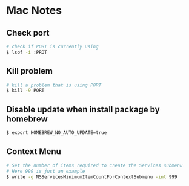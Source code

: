 # Mac Notes

## Check port
```bash
# check if PORT is currently using
$ lsof -i :PROT
```

## Kill problem
```bash
# kill a problem that is using PORT
$ kill -9 PORT
```

## Disable update when install package by homebrew
```bash
$ export HOMEBREW_NO_AUTO_UPDATE=true
```

## Context Menu
```bash
# Set the number of items required to create the Services submenu
# Here 999 is just an example
$ write -g NSServicesMinimumItemCountForContextSubmenu -int 999
```

